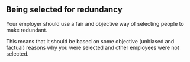 ##  Being selected for redundancy

Your employer should use a fair and objective way of selecting people to make
redundant.

This means that it should be based on some objective (unbiased and factual)
reasons why you were selected and other employees were not selected.
